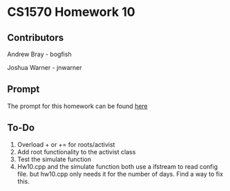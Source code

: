 # CS1570 Homework 10

## Contributors

Andrew Bray - bogfish

Joshua Warner - jnwarner


## Prompt
The prompt for this homework can be found [here](https://sites.google.com/a/mst.edu/price/courses/cs-1570/hw/2016/fall/assignment-10)

## To-Do

1. Overload + or += for roots/activist
2. Add root functionality to the activist class
3. Test the simulate function
4. Hw10.cpp and the simulate function both use a ifstream to read config file.
   but hw10.cpp only needs it for the number of days. Find a way to fix this.
